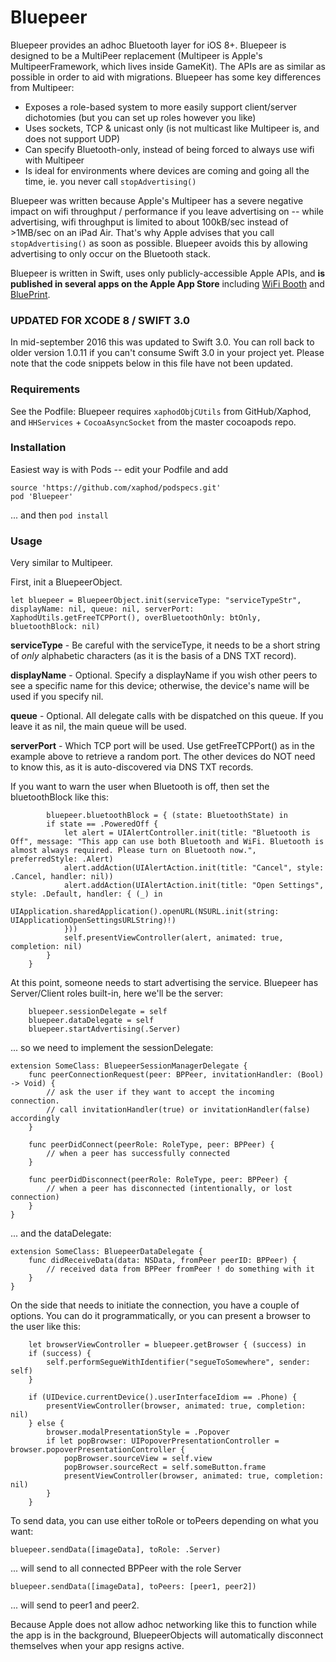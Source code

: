 # Bluepeer

Bluepeer provides an adhoc Bluetooth layer for iOS 8+. Bluepeer is designed to be a MultiPeer replacement (Multipeer is Apple's MultipeerFramework, which lives inside GameKit). The APIs are as similar as possible in order to aid with migrations. Bluepeer has some key differences from Multipeer:

- Exposes a role-based system to more easily support client/server dichotomies (but you can set up roles however you like)
- Uses sockets, TCP & unicast only (is not multicast like Multipeer is, and does not support UDP)
- Can specify Bluetooth-only, instead of being forced to always use wifi with Multipeer
- Is ideal for environments where devices are coming and going all the time, ie. you never call `stopAdvertising()`

Bluepeer was written because Apple's Multipeer has a severe negative impact on wifi throughput / performance if you leave advertising on -- while advertising, wifi throughput is limited to about 100kB/sec instead of >1MB/sec on an iPad Air. That's why Apple advises that you call `stopAdvertising()` as soon as possible. Bluepeer avoids this by allowing advertising to only occur on the Bluetooth stack.

Bluepeer is written in Swift, uses only publicly-accessible Apple APIs, and **is published in several apps on the Apple App Store** including [WiFi Booth](http://thewifibooth.com) and [BluePrint](https://thewifibooth.com/blueprint/).

### UPDATED FOR XCODE 8 / SWIFT 3.0
In mid-september 2016 this was updated to Swift 3.0. You can roll back to older version 1.0.11 if you can't consume Swift 3.0 in your project yet. Please note that the code snippets below in this file have not been updated.

### Requirements
See the Podfile: Bluepeer requires `xaphodObjCUtils` from GitHub/Xaphod, and `HHServices` + `CocoaAsyncSocket` from the master cocoapods repo.

### Installation

Easiest way is with Pods -- edit your Podfile and add

```
source 'https://github.com/xaphod/podspecs.git'
pod 'Bluepeer'
```
... and then `pod install`

### Usage

Very similar to Multipeer. 

First, init a BluepeerObject.

```let bluepeer = BluepeerObject.init(serviceType: "serviceTypeStr", displayName: nil, queue: nil, serverPort: XaphodUtils.getFreeTCPPort(), overBluetoothOnly: btOnly, bluetoothBlock: nil)```

**serviceType** - Be careful with the serviceType, it needs to be a short string of *only* alphabetic characters (as it is the basis of a DNS TXT record). 

**displayName** - Optional. Specify a displayName if you wish other peers to see a specific name for this device; otherwise, the device's name will be used if you specify nil. 

**queue** - Optional. All delegate calls with be dispatched on this queue. If you leave it as nil, the main queue will be used.

**serverPort** - Which TCP port will be used. Use getFreeTCPPort() as in the example above to retrieve a random port. The other devices do NOT need to know this, as it is auto-discovered via DNS TXT records.

If you want to warn the user when Bluetooth is off, then set the bluetoothBlock like this:

            bluepeer.bluetoothBlock = { (state: BluetoothState) in
            if state == .PoweredOff {
                let alert = UIAlertController.init(title: "Bluetooth is Off", message: "This app can use both Bluetooth and WiFi. Bluetooth is almost always required. Please turn on Bluetooth now.", preferredStyle: .Alert)
                alert.addAction(UIAlertAction.init(title: "Cancel", style: .Cancel, handler: nil))
                alert.addAction(UIAlertAction.init(title: "Open Settings", style: .Default, handler: { (_) in
                    UIApplication.sharedApplication().openURL(NSURL.init(string: UIApplicationOpenSettingsURLString)!)
                }))
                self.presentViewController(alert, animated: true, completion: nil)
            }
        }

At this point, someone needs to start advertising the service. Bluepeer has Server/Client roles built-in, here we'll be the server:

        bluepeer.sessionDelegate = self
        bluepeer.dataDelegate = self
        bluepeer.startAdvertising(.Server)

... so we need to implement the sessionDelegate:

    extension SomeClass: BluepeerSessionManagerDelegate {
        func peerConnectionRequest(peer: BPPeer, invitationHandler: (Bool) -> Void) {
            // ask the user if they want to accept the incoming connection. 
            // call invitationHandler(true) or invitationHandler(false) accordingly
        }
        
        func peerDidConnect(peerRole: RoleType, peer: BPPeer) {
            // when a peer has successfully connected
        }
        
        func peerDidDisconnect(peerRole: RoleType, peer: BPPeer) {
            // when a peer has disconnected (intentionally, or lost connection)
        }
    }

... and the dataDelegate:

    extension SomeClass: BluepeerDataDelegate {
        func didReceiveData(data: NSData, fromPeer peerID: BPPeer) {
            // received data from BPPeer fromPeer ! do something with it
        }
    }

On the side that needs to initiate the connection, you have a couple of options. You can do it programmatically, or you can present a browser to the user like this:

        let browserViewController = bluepeer.getBrowser { (success) in
        if (success) {
            self.performSegueWithIdentifier("segueToSomewhere", sender: self)
        }
        
        if (UIDevice.currentDevice().userInterfaceIdiom == .Phone) {
            presentViewController(browser, animated: true, completion: nil)
        } else {
            browser.modalPresentationStyle = .Popover
            if let popBrowser: UIPopoverPresentationController = browser.popoverPresentationController {
                popBrowser.sourceView = self.view
                popBrowser.sourceRect = self.someButton.frame
                presentViewController(browser, animated: true, completion: nil)
            }
        }

To send data, you can use either toRole or toPeers depending on what you want:

    bluepeer.sendData([imageData], toRole: .Server)
... will send to all connected BPPeer with the role Server

    bluepeer.sendData([imageData], toPeers: [peer1, peer2])
... will send to peer1 and peer2.

Because Apple does not allow adhoc networking like this to function while the app is in the background, BluepeerObjects will automatically disconnect themselves when your app resigns active.

 
